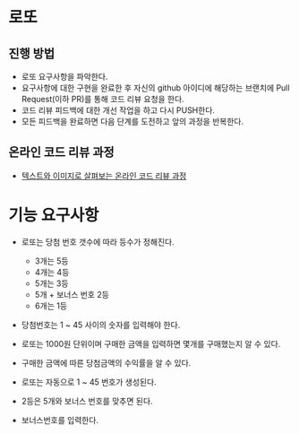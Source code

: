 # 로또
## 진행 방법
* 로또 요구사항을 파악한다.
* 요구사항에 대한 구현을 완료한 후 자신의 github 아이디에 해당하는 브랜치에 Pull Request(이하 PR)를 통해 코드 리뷰 요청을 한다.
* 코드 리뷰 피드백에 대한 개선 작업을 하고 다시 PUSH한다.
* 모든 피드백을 완료하면 다음 단계를 도전하고 앞의 과정을 반복한다.

## 온라인 코드 리뷰 과정
* [텍스트와 이미지로 살펴보는 온라인 코드 리뷰 과정](https://github.com/next-step/nextstep-docs/tree/master/codereview)

# 기능 요구사항

- 로또는 당첨 번호 갯수에 따라 등수가 정해진다.
    - 3개는 5등
    - 4개는 4등
    - 5개는 3등
    - 5개 + 보너스 번호 2등
    - 6개는 1등

- 당첨번호는 1 ~ 45 사이의 숫자를 입력해야 한다.
- 로또는 1000원 단위이며 구매한 금액을 입력하면 몇개를 구매했는지 알 수 있다.
- 구매한 금액에 따른 당첨금액의 수익률을 알 수 있다.
- 로또는 자동으로 1 ~ 45 번호가 생성된다.
- 2등은 5개와 보너스 번호를 맞추면 된다.
- 보너스번호를 입력한다.
